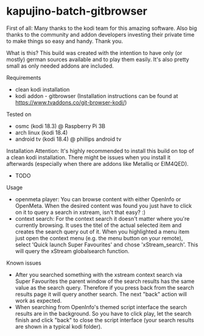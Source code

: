 # kapujino-batch-gitbrowser

First of all: Many thanks to the kodi team for this amazing software.
Also big thanks to the community and addon developers investing their private time to make things so easy and handy. Thank you.

What is this?
This build was created with the intention to have only (or mostly) german sources available and to play them easily.
It's also pretty small as only needed addons are included.

Requirements
- clean kodi installation
- kodi addon - gitbrowser (Installation instructions can be found at https://www.tvaddons.co/git-browser-kodi/)

Tested on
- osmc (kodi 18.3) @ Raspberry Pi 3B
- arch linux (kodi 18.4)
- android tv (kodi 18.4) @ phillips android tv

Installation
Attention: It's highly recommended to install this build on top of a clean kodi installation. There might be issues when you install it afterwards (especially when there are addons like Metalliq or EIM4QED).

- TODO


Usage
- openmeta player: You can browse content with either OpenInfo or OpenMeta. When the desired content was found you just have to click on it to query a search in xstream, isn't that easy? :)
- context search: For the context search it doesn't matter where you're currently browsing. It uses the titel of the actual selected item and creates the search query out of it. When you highlighted a menu item just open the context menu (e.g. the menu button on your remote), select 'Quick launch Super Favourites' and chose 'xStream_search'. This will query the xStream globalsearch function.


Known issues
- After you searched something with the xstream context search via Super Favourites the parent window of the search results has the same value as the search query. Therefore if you press back from the search results page it will query another search. The next "back" action will work as expected.
- When searching from OpenInfo's themed script interface the search results are in the background. So you have to click play, let the search finish and click "back" to close the script interface (your search results are shown in a typical kodi folder).
